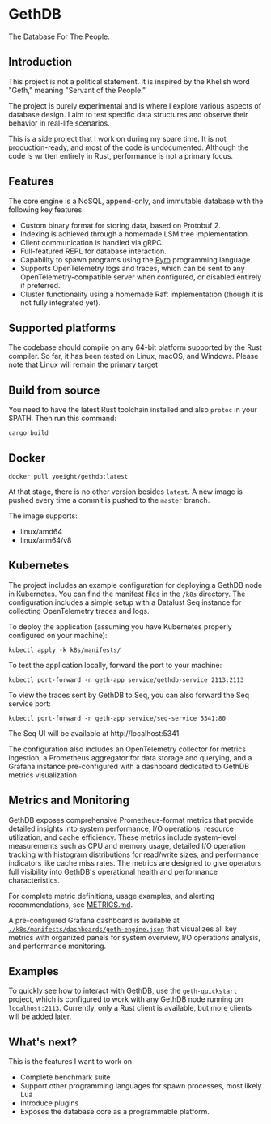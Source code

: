 GethDB
======

The Database For The People.

## Introduction

This project is not a political statement. It is inspired by the Khelish word "Geth," meaning "Servant of the People."

The project is purely experimental and is where I explore various aspects of database design. I aim to test specific
data structures and observe their behavior in real-life scenarios.

This is a side project that I work on during my spare time. It is not production-ready, and most of the code is
undocumented. Although the code is written entirely in Rust, performance is not a primary focus.

## Features

The core engine is a NoSQL, append-only, and immutable database with the following key features:

* Custom binary format for storing data, based on Protobuf 2.
* Indexing is achieved through a homemade LSM tree implementation.
* Client communication is handled via gRPC.
* Full-featured REPL for database interaction.
* Capability to spawn programs using the [Pyro] programming language.
* Supports OpenTelemetry logs and traces, which can be sent to any OpenTelemetry-compatible server when configured, or disabled entirely if preferred.
* Cluster functionality using a homemade Raft implementation (though it is not fully integrated yet).

## Supported platforms

The codebase should compile on any 64-bit platform supported by the Rust compiler. So far, it has been tested on Linux,
macOS, and Windows. Please note that Linux will remain the primary target

## Build from source

You need to have the latest Rust toolchain installed and also `protoc` in your $PATH. Then run this command:

```
cargo build
```

## Docker

```
docker pull yoeight/gethdb:latest
```

At that stage, there is no other version besides `latest`. A new image is pushed every time a commit is pushed to the `master` branch.

The image supports:
- linux/amd64
- linux/arm64/v8

## Kubernetes
The project includes an example configuration for deploying a GethDB node in Kubernetes. You can find the manifest files in the `/k8s` directory. The configuration includes a simple setup with a Datalust Seq instance for collecting OpenTelemetry traces and logs.

To deploy the application (assuming you have Kubernetes properly configured on your machine):
```
kubectl apply -k k8s/manifests/
```

To test the application locally, forward the port to your machine:
```
kubectl port-forward -n geth-app service/gethdb-service 2113:2113
```

To view the traces sent by GethDB to Seq, you can also forward the Seq service port:
```
kubectl port-forward -n geth-app service/seq-service 5341:80
```
The Seq UI will be available at http://localhost:5341

The configuration also includes an OpenTelemetry collector for metrics ingestion, a Prometheus aggregator for data storage and querying, and a Grafana instance pre-configured with a dashboard dedicated to GethDB metrics visualization.

## Metrics and Monitoring

GethDB exposes comprehensive Prometheus-format metrics that provide detailed insights into system performance, I/O operations, resource utilization, and cache efficiency. These metrics include system-level measurements such as CPU and memory usage, detailed I/O operation tracking with histogram distributions for read/write sizes, and performance indicators like cache miss rates. The metrics are designed to give operators full visibility into GethDB's operational health and performance characteristics.

For complete metric definitions, usage examples, and alerting recommendations, see [METRICS.md](./METRICS.md).

A pre-configured Grafana dashboard is available at [`./k8s/manifests/dashboards/geth-engine.json`](./k8s/manifests/dashboards/geth-engine.json) that visualizes all key metrics with organized panels for system overview, I/O operations analysis, and performance monitoring.

## Examples
To quickly see how to interact with GethDB, use the `geth-quickstart` project, which is configured to work with any GethDB node running on `localhost:2113`. Currently, only a Rust client is available, but more clients will be added later.

## What's next?

This is the features I want to work on

* Complete benchmark suite
* Support other programming languages for spawn processes, most likely Lua
* Introduce plugins
* Exposes the database core as a programmable platform.

[Pyro]: https://github.com/YoEight/pyro
